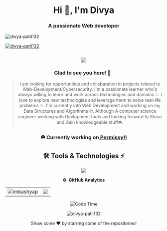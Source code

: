 
<h1 align="center">Hi 👋, I'm Divya</h1>
<h3 align="center">A passionate Web developer</h3>

<p align="left"> <img src="https://komarev.com/ghpvc/?username=divya-patil132&label=Profile%20views&color=0e75b6&style=flat" alt="divya-patil132" /> </p>

<p align="left"> <a href="https://github.com/ryo-ma/github-profile-trophy"><img src="https://github-profile-trophy.vercel.app/?username=divya-patil132" alt="divya-patil132" /></a> </p>

<p align="left"> <a href="https://twitter.com/" target="blank"><img src="https://img.shields.io/twitter/follow/?logo=twitter&style=for-the-badge" alt="" /></a> </p>


<div align="center">


<img src="https://readme-typing-svg.herokuapp.com/?color=3EB489&height=18&width=300&vCenter=true&lines=👋+Hello,,;+Here's+Divya+Patil;A+Full+stack+Web/App+dev;Currently+exploring+the+world+of+AI" />

         
### Glad to see you here! 🤩 &nbsp; 

>I am looking for opportunities and collabaration in projects related to Web-Development/Cybersecurity. I'm a passionate learner who's always willing to learn and work across technologies and domains 💡. I love to explore new technologies and leverage them to solve real-life problems ✨. I'm currently into Web Development and working on my Data Structures and Algorithms 🤓. Although A computer science engineer working with Devlopment tools and looking forward to Share and Gain knowledgeable stuff☘️.


<h3>☘️ Currently working on<a href="https://github.com/divya-patil132/Permissy"> Permissy!!</a></h3>
<h2 align="center">🛠 Tools & Technologies ⚡</h2>
 <p align="center">
  <a href="https://github.com/divya-patil132">
    <img src="https://skillicons.dev/icons?i=c,cpp,java,python,js,html,css,react,nodejs,express,mongodb,typescript,next,angular,figma" />
  </a>
</p>


**⚙️ &nbsp;GitHub Analytics**
<table style="width:100%">
  <tr>
    <td> <img src="https://github-readme-stats.vercel.app/api?username=divya-patil132&show_icons=true&theme=dark&locale=en&hide_border=true" alt="imkashyap" /></td>
    <td><img src="https://github-readme-stats.vercel.app/api/top-langs/?username=divya-patil132&theme=dark&hide_border=true&layout=compact"></td>
  </tr>
</table>

<!-- [![Kashyap's wakatime stats](https://github-readme-stats.vercel.app/api/wakatime?username=imkashyap&theme=tokyonight)](https://github.com/imkashyap/github-readme-stats)-->
<!-- *** -->
<!--START_SECTION:waka-->
![Code Time](http://img.shields.io/badge/Code%20Time-264%20hrs%2019%20mins-blue)
<!--
📊 **This Week I Spent My Time On** 

```text
⌚︎ Time Zone: Asia/Kolkata

💬 Programming Languages: 
No Activity Tracked This Week

🔥 Editors: 
No Activity Tracked This Week

💻 Operating System: 
No Activity Tracked This Week

```

 Last Updated on 24/09/2022 18:53:40 UTC
-->

<div align="center">
<p><img align="center" src="https://github-readme-streak-stats.herokuapp.com/?user=divya-patil132&" alt="divya-patil132" /></p>
Show some ❤️ by starring some of the repositories!


</div>
</div>
